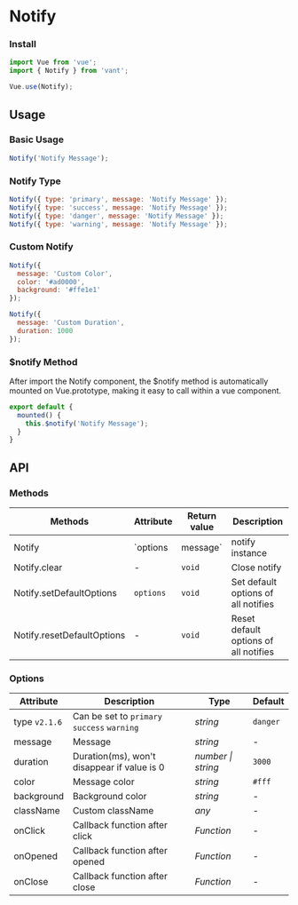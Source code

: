 # Notify

### Install

```js
import Vue from 'vue';
import { Notify } from 'vant';

Vue.use(Notify);
```

## Usage

### Basic Usage

```js
Notify('Notify Message');
```

### Notify Type

```js
Notify({ type: 'primary', message: 'Notify Message' });
Notify({ type: 'success', message: 'Notify Message' });
Notify({ type: 'danger', message: 'Notify Message' });
Notify({ type: 'warning', message: 'Notify Message' });
```

### Custom Notify

```js
Notify({
  message: 'Custom Color',
  color: '#ad0000',
  background: '#ffe1e1'
});

Notify({
  message: 'Custom Duration',
  duration: 1000
});
```

### $notify Method

After import the Notify component, the $notify method is automatically mounted on Vue.prototype, making it easy to call within a vue component.

```js
export default {
  mounted() {
    this.$notify('Notify Message');
  }
}
```

## API

### Methods

| Methods | Attribute | Return value | Description |
|------|------|------|------|
| Notify | `options | message` | notify instance | Show notify |
| Notify.clear | - | `void` | Close notify |
| Notify.setDefaultOptions | `options` | `void` | Set default options of all notifies |
| Notify.resetDefaultOptions | - | `void` | Reset default options of all notifies |

### Options

| Attribute | Description | Type | Default |
|------|------|------|------|
| type `v2.1.6` | Can be set to `primary` `success` `warning` | *string* | `danger` |
| message | Message | *string* | - |
| duration | Duration(ms), won't disappear if value is 0 | *number \| string* | `3000` |
| color | Message color | *string* | `#fff` | |
| background | Background color | *string* | - |
| className | Custom className | *any* | - |
| onClick | Callback function after click | *Function* | - |
| onOpened | Callback function after opened | *Function* | - |
| onClose | Callback function after close | *Function* | - |
